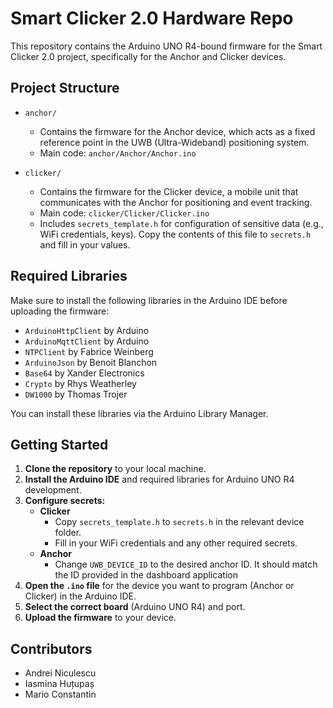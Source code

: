 # Smart Clicker 2.0 Hardware Repo

This repository contains the Arduino UNO R4-bound firmware for the Smart Clicker 2.0 project, specifically for the Anchor and Clicker devices.

## Project Structure

- `anchor/`
  - Contains the firmware for the Anchor device, which acts as a fixed reference point in the UWB (Ultra-Wideband) positioning system.
  - Main code: `anchor/Anchor/Anchor.ino`

- `clicker/`
  - Contains the firmware for the Clicker device, a mobile unit that communicates with the Anchor for positioning and event tracking.
  - Main code: `clicker/Clicker/Clicker.ino`
  - Includes `secrets_template.h` for configuration of sensitive data (e.g., WiFi credentials, keys). Copy the contents of this file to `secrets.h` and fill in your values.

## Required Libraries

Make sure to install the following libraries in the Arduino IDE before uploading the firmware:

- `ArduinoHttpClient` by Arduino
- `ArduinoMqttClient` by Arduino
- `NTPClient` by Fabrice Weinberg
- `ArduinoJson` by Benoit Blanchon
- `Base64` by Xander Electronics
- `Crypto` by Rhys Weatherley
- `DW1000` by Thomas Trojer

You can install these libraries via the Arduino Library Manager.

## Getting Started

1. **Clone the repository** to your local machine.
2. **Install the Arduino IDE** and required libraries for Arduino UNO R4 development.
3. **Configure secrets:**
    - **Clicker**
        - Copy `secrets_template.h` to `secrets.h` in the relevant device folder.
        - Fill in your WiFi credentials and any other required secrets.
    - **Anchor**
        - Change `UWB_DEVICE_ID` to the desired anchor ID. It should match the ID provided in the dashboard application
4. **Open the `.ino` file** for the device you want to program (Anchor or Clicker) in the Arduino IDE.
5. **Select the correct board** (Arduino UNO R4) and port.
6. **Upload the firmware** to your device.

## Contributors
- Andrei Niculescu
- Iasmina Huțupaș
- Mario Constantin
